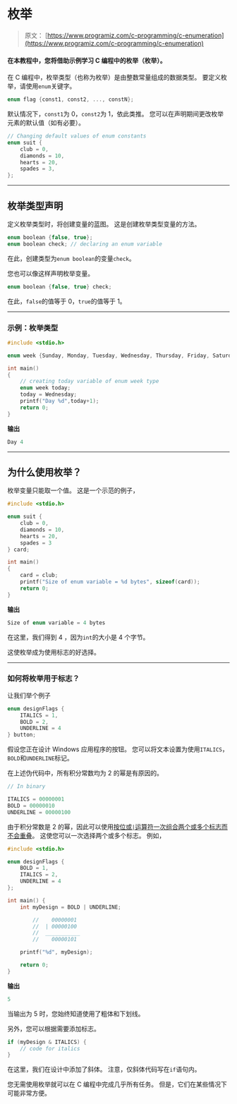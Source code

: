 # 枚举

> 原文： [https://www.programiz.com/c-programming/c-enumeration](https://www.programiz.com/c-programming/c-enumeration)

#### 在本教程中，您将借助示例学习 C 编程中的枚举（枚举）。

在 C 编程中，枚举类型（也称为枚举）是由整数常量组成的数据类型。 要定义枚举，请使用`enum`关键字。

```c
enum flag {const1, const2, ..., constN};

```

默认情况下，`const1`为 0，`const2`为 1，依此类推。 您可以在声明期间更改枚举元素的默认值（如有必要）。

```c
// Changing default values of enum constants
enum suit {
    club = 0,
    diamonds = 10,
    hearts = 20,
    spades = 3,
};
```

* * *

## 枚举类型声明

定义枚举类型时，将创建变量的蓝图。 这是创建枚举类型变量的方法。

```c
enum boolean {false, true};
enum boolean check; // declaring an enum variable
```

在此，创建类型为`enum boolean`的变量`check`。

您也可以像这样声明枚举变量。

```c
enum boolean {false, true} check;

```

在此，`false`的值等于 0，`true`的值等于 1。

* * *

### 示例：枚举类型

```c
#include <stdio.h>

enum week {Sunday, Monday, Tuesday, Wednesday, Thursday, Friday, Saturday};

int main()
{
    // creating today variable of enum week type
    enum week today;
    today = Wednesday;
    printf("Day %d",today+1);
    return 0;
}

```

**输出**

```c
Day 4
```

* * *

## 为什么使用枚举？

枚举变量只能取一个值。 这是一个示范的例子，

```c
#include <stdio.h>

enum suit {
    club = 0,
    diamonds = 10,
    hearts = 20,
    spades = 3
} card;

int main() 
{
    card = club;
	printf("Size of enum variable = %d bytes", sizeof(card));	
	return 0;
}

```

**输出**

```c
Size of enum variable = 4 bytes
```

在这里，我们得到 4 ，因为`int`的大小是 4 个字节。

这使枚举成为使用标志的好选择。

* * *

### 如何将枚举用于标志？

让我们举个例子

```c
enum designFlags {
	ITALICS = 1,
	BOLD = 2,
	UNDERLINE = 4
} button; 
```

假设您正在设计 Windows 应用程序的按钮。 您可以将文本设置为使用`ITALICS`，`BOLD`和`UNDERLINE`标记。

在上述伪代码中，所有积分常数均为 2 的幂是有原因的。

```c
// In binary

ITALICS = 00000001
BOLD = 00000010
UNDERLINE = 00000100 

```

由于积分常数是 2 的幂，因此可以使用[按位或`|`运算符一次组合两个或多个标志而不会重叠](/c-programming/bitwise-operators#or "Bitwise OR operator in C programming")。 这使您可以一次选择两个或多个标志。 例如，

```c
#include <stdio.h>

enum designFlags {
	BOLD = 1,
	ITALICS = 2,
	UNDERLINE = 4
};

int main() {
	int myDesign = BOLD | UNDERLINE; 

        //    00000001
        //  | 00000100
        //  ___________
        //    00000101

	printf("%d", myDesign);

	return 0;
} 
```

**输出**

```c
5
```

当输出为 5 时，您始终知道使用了粗体和下划线。

另外，您可以根据需要添加标志。

```c
if (myDesign & ITALICS) {
    // code for italics
}
```

在这里，我们在设计中添加了斜体。 注意，仅斜体代码写在`if`语句内。

您无需使用枚举就可以在 C 编程中完成几乎所有任务。 但是，它们在某些情况下可能非常方便。